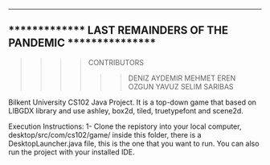 -------------------------------------------------------------
************* LAST REMAINDERS OF THE PANDEMIC ***************
-------------------------------------------------------------
>>>>  CONTRIBUTORS 
>>>>>> DENIZ AYDEMIR
>>>>>> MEHMET EREN OZGUN
>>>>>> YAVUZ SELIM SARIBAS

Bilkent University CS102 Java Project.
It is a top-down game that based on LIBGDX library and use ashley, box2d, tiled, truetypefont and scene2d.

Execution Instructions: 
1- Clone the repistory into your local computer, desktop/src/com/cs102/game/ inside this folder, there is a DesktopLauncher.java file, this is the one that you want to run. You can also run the project with your installed IDE.

